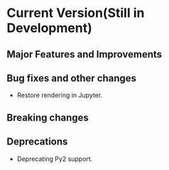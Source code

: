 <!-- mdlint off(HEADERS_TOO_MANY_H1) -->

# Current Version(Still in Development)

## Major Features and Improvements

## Bug fixes and other changes

* Restore rendering in Jupyter.

## Breaking changes

## Deprecations
*   Deprecating Py2 support.
